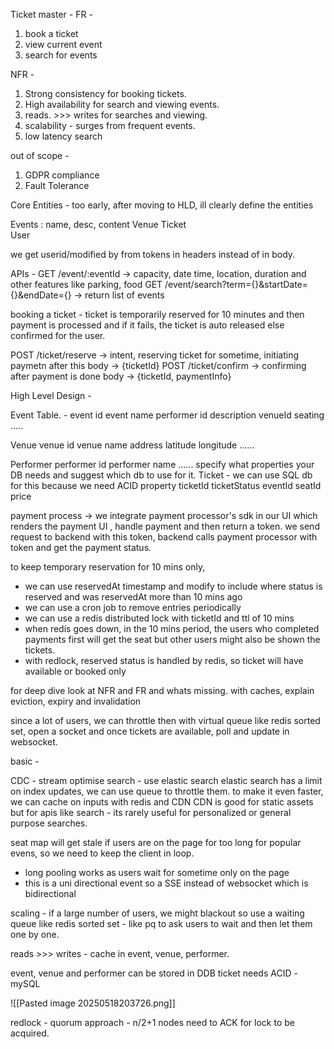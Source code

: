 


Ticket master - 
FR - 
1. book a ticket
2. view current event
3. search for events

NFR - 
1. Strong consistency for booking tickets. 
2. High availability for search and viewing events. 
3. reads. >>> writes for searches and viewing. 
4. scalability - surges from frequent events. 
5. low latency search


out of scope - 
1. GDPR compliance
2. Fault Tolerance



Core Entities - 
too early, after moving to HLD, ill clearly define the entities

Events : name, desc, content
Venue 
Ticket  
User 

we get userid/modified by from tokens in headers instead of in body. 

APIs - 
GET /event/:eventId -> capacity, date time, location, duration and other features like parking, food
GET /event/search?term={}&startDate={}&endDate={} -> return list of events

booking a ticket - ticket is temporarily reserved for 10 minutes and then payment is processed and if it fails, the ticket is auto released else confirmed for the user. 

POST /ticket/reserve -> intent, reserving ticket for sometime, initiating paymetn after this
body -> {ticketId}
POST /ticket/confirm -> confirming after payment is done
body -> {ticketId, paymentInfo}

High Level Design - 


Event Table. - 
event id 
event name
performer id
description
venueId
seating 
.....

Venue 
venue id 
venue name 
address 
latitude
longitude
......

Performer
performer id 
performer name
......
specify what properties your DB needs and suggest which db to use for it. 
Ticket - we can use SQL db for this because we need ACID property 
ticketId
ticketStatus
eventId
seatId
price



payment process -> we integrate payment processor's sdk in our UI which renders the payment UI , handle payment and then return a token. 
we send request to backend with this token, backend calls payment processor with token and get the payment status. 

to keep temporary reservation for 10 mins only, 
- we can use reservedAt timestamp and modify to include where status is reserved and was reservedAt more than 10 mins ago 
- we can use a cron job to remove entries periodically
- we can use a redis distributed lock with ticketId and ttl of 10 mins 
- when redis goes down, in the 10 mins period, the users who completed payments first will get the seat but other users might also be shown the tickets. 
- with redlock, reserved status is handled by redis, so ticket will have available or booked only

for deep dive look at NFR and FR and whats missing. 
with caches, explain eviction, expiry and invalidation

since a lot of users, we can throttle then with virtual queue like redis sorted set, open a socket and once tickets are available, poll and update in websocket. 

basic - 


CDC - stream 
optimise search - use elastic search 
elastic search has a limit on index updates, we can use queue to throttle them. 
to make it even faster, we can cache on inputs with redis and CDN 
CDN is good for static assets but for apis like search - its rarely useful for personalized or general purpose searches. 


seat map will get stale if users are on the page for too long for popular evens, so we need to keep the client in loop. 
- long pooling works as users wait for sometime only on the page
- this is a uni directional event so a SSE instead of websocket which is bidirectional

scaling - if a large number of users, we might blackout so use a waiting queue like redis sorted set - like pq to ask users to wait and then let them one by one. 

reads >>> writes - cache in event, venue, performer. 

event, venue and performer can be stored in DDB 
ticket needs ACID - mySQL 

![[Pasted image 20250518203726.png]]


redlock - quorum approach - n/2+1 nodes need to ACK for lock to be acquired.

